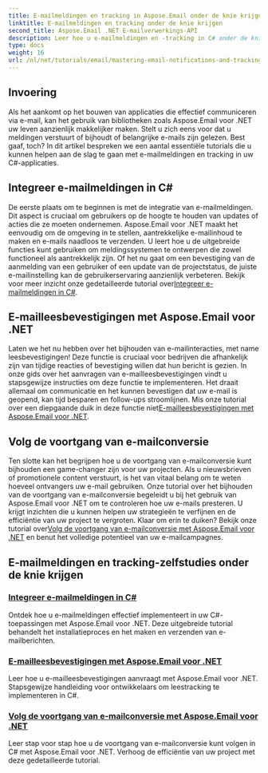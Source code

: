 ```yaml
---
title: E-mailmeldingen en tracking in Aspose.Email onder de knie krijgen
linktitle: E-mailmeldingen en tracking onder de knie krijgen
second_title: Aspose.Email .NET E-mailverwerkings-API
description: Leer hoe u e-mailmeldingen en -tracking in C# onder de knie krijgt met Aspose.Email voor .NET via deze gedetailleerde tutorialserie.
type: docs
weight: 16
url: /nl/net/tutorials/email/mastering-email-notifications-and-tracking/
---
```

## Invoering

Als het aankomt op het bouwen van applicaties die effectief communiceren via e-mail, kan het gebruik van bibliotheken zoals Aspose.Email voor .NET uw leven aanzienlijk makkelijker maken. Stelt u zich eens voor dat u meldingen verstuurt of bijhoudt of belangrijke e-mails zijn gelezen. Best gaaf, toch? In dit artikel bespreken we een aantal essentiële tutorials die u kunnen helpen aan de slag te gaan met e-mailmeldingen en tracking in uw C#-applicaties.

## Integreer e-mailmeldingen in C#

De eerste plaats om te beginnen is met de integratie van e-mailmeldingen. Dit aspect is cruciaal om gebruikers op de hoogte te houden van updates of acties die ze moeten ondernemen. Aspose.Email voor .NET maakt het eenvoudig om de omgeving in te stellen, aantrekkelijke e-mailinhoud te maken en e-mails naadloos te verzenden. U leert hoe u de uitgebreide functies kunt gebruiken om meldingssystemen te ontwerpen die zowel functioneel als aantrekkelijk zijn. Of het nu gaat om een bevestiging van de aanmelding van een gebruiker of een update van de projectstatus, de juiste e-mailinstelling kan de gebruikerservaring aanzienlijk verbeteren. Bekijk voor meer inzicht onze gedetailleerde tutorial over[Integreer e-mailmeldingen in C#](./integrate-email-notifications/).

## E-mailleesbevestigingen met Aspose.Email voor .NET

Laten we het nu hebben over het bijhouden van e-mailinteracties, met name leesbevestigingen! Deze functie is cruciaal voor bedrijven die afhankelijk zijn van tijdige reacties of bevestiging willen dat hun bericht is gezien. In onze gids over het aanvragen van e-mailleesbevestigingen vindt u stapsgewijze instructies om deze functie te implementeren. Het draait allemaal om communicatie en het kunnen bevestigen dat uw e-mail is geopend, kan tijd besparen en follow-ups stroomlijnen. Mis onze tutorial over een diepgaande duik in deze functie niet[E-mailleesbevestigingen met Aspose.Email voor .NET](./email-read-receipts/).

## Volg de voortgang van e-mailconversie

Ten slotte kan het begrijpen hoe u de voortgang van e-mailconversie kunt bijhouden een game-changer zijn voor uw projecten. Als u nieuwsbrieven of promotionele content verstuurt, is het van vitaal belang om te weten hoeveel ontvangers uw e-mail gebruiken. Onze tutorial over het bijhouden van de voortgang van e-mailconversie begeleidt u bij het gebruik van Aspose.Email voor .NET om te controleren hoe uw e-mails presteren. U krijgt inzichten die u kunnen helpen uw strategieën te verfijnen en de efficiëntie van uw project te vergroten. Klaar om erin te duiken? Bekijk onze tutorial over[Volg de voortgang van e-mailconversie met Aspose.Email voor .NET](./track-email-conversion-progress/) en benut het volledige potentieel van uw e-mailcampagnes.

## E-mailmeldingen en tracking-zelfstudies onder de knie krijgen
### [Integreer e-mailmeldingen in C#](./integrate-email-notifications/)
Ontdek hoe u e-mailmeldingen effectief implementeert in uw C#-toepassingen met Aspose.Email voor .NET. Deze uitgebreide tutorial behandelt het installatieproces en het maken en verzenden van e-mailberichten.
### [E-mailleesbevestigingen met Aspose.Email voor .NET](./email-read-receipts/)
Leer hoe u e-mailleesbevestigingen aanvraagt met Aspose.Email voor .NET. Stapsgewijze handleiding voor ontwikkelaars om leestracking te implementeren in C#.
### [Volg de voortgang van e-mailconversie met Aspose.Email voor .NET](./track-email-conversion-progress/)
Leer stap voor stap hoe u de voortgang van e-mailconversie kunt volgen in C# met Aspose.Email voor .NET. Verhoog de efficiëntie van uw project met deze gedetailleerde tutorial.